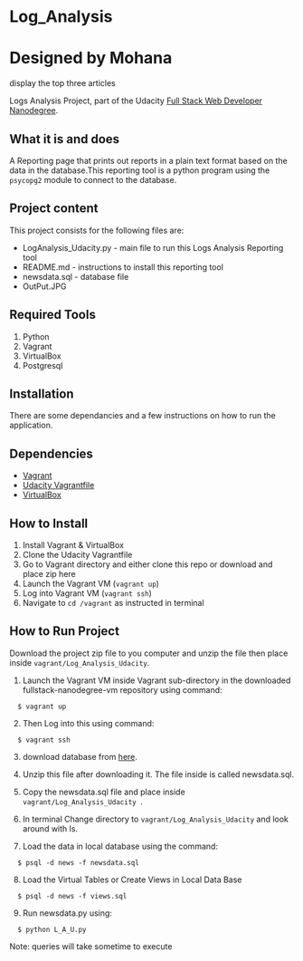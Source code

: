 # Log_Analysis
# Designed by Mohana
display the  top three articles


Logs Analysis Project, part of the Udacity [Full Stack Web Developer
Nanodegree](https://www.udacity.com/course/full-stack-web-developer-nanodegree--nd004).

## What it is and does

A Reporting page that prints out reports in a plain text format based on the data in the database.This reporting tool is a python program using the `psycopg2` module to connect to the database.

## Project content

This project consists for the following files are:

* LogAnalysis_Udacity.py - main file to run this Logs Analysis Reporting tool
* README.md - instructions to install this reporting tool
* newsdata.sql - database file
* OutPut.JPG

## Required Tools

1. Python
2. Vagrant
3. VirtualBox
4. Postgresql

## Installation

There are some dependancies and a few instructions on how to run the application.

## Dependencies

- [Vagrant](https://www.vagrantup.com/)
- [Udacity Vagrantfile](https://github.com/udacity/fullstack-nanodegree-vm)
- [VirtualBox](https://www.virtualbox.org/wiki/Downloads)

## How to Install
1. Install Vagrant & VirtualBox
2. Clone the Udacity Vagrantfile
3. Go to Vagrant directory and either clone this repo or download and place zip here
3. Launch the Vagrant VM (`vagrant up`)
4. Log into Vagrant VM (`vagrant ssh`)
5. Navigate to `cd /vagrant` as instructed in terminal

## How to Run Project

Download the project zip file to you computer and unzip the file then place inside `vagrant/Log_Analysis_Udacity`.

  1. Launch the Vagrant VM inside Vagrant sub-directory in the downloaded fullstack-nanodegree-vm repository using command:
  
  ```
    $ vagrant up
  ```
  2. Then Log into this using command:
  
  ```
    $ vagrant ssh
  ```
  3. download database from [here](https://d17h27t6h515a5.cloudfront.net/topher/2016/August/57b5f748_newsdata/newsdata.zip).

  4. Unzip this file after downloading it. The file inside is called newsdata.sql.

  5. Copy the newsdata.sql file and place inside `vagrant/Log_Analysis_Udacity
`.

  6. In terminal Change directory to `vagrant/Log_Analysis_Udacity` and look around with ls.

  7. Load the data in local database using the command:

  ```
    $ psql -d news -f newsdata.sql
  ```
  8. Load the Virtual Tables or Create Views in Local Data Base
  
  ```
    $ psql -d news -f views.sql
  ```
   9. Run newsdata.py using:
  ```
    $ python L_A_U.py
  ```
  Note: queries will take sometime to execute 


